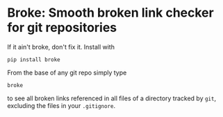 # Broke: Smooth broken link checker for git repositories

If it ain't broke, don't fix it. Install with

`pip install broke`

From the base of any git repo simply type

`broke`

to see all broken links referenced in all files of a directory tracked by `git`, excluding the
files in your `.gitignore`.
